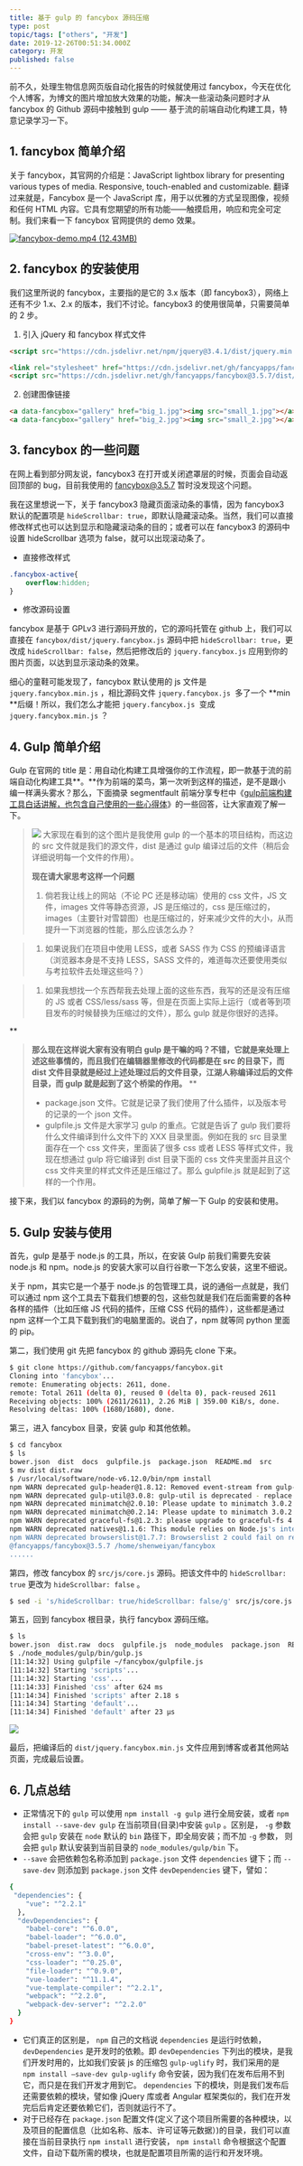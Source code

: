 ```yaml
---
title: 基于 gulp 的 fancybox 源码压缩
type: post
topic/tags: ["others", "开发"]
date: 2019-12-26T00:51:34.000Z
category: 开发
published: false
---
```


前不久，处理生物信息网页版自动化报告的时候就使用过 fancybox，今天在优化个人博客，为博文的图片增加放大效果的功能，解决一些滚动条问题时才从 fancybox 的 Github 源码中接触到 gulp —— 基于流的前端自动化构建工具，特意记录学习一下。


## 1. fancybox 简单介绍

关于 fancybox，其官网的介绍是：JavaScript lightbox library for presenting various types of media. Responsive, touch-enabled and customizable. 翻译过来就是，Fancybox 是一个 JavaScript 库，用于以优雅的方式呈现图像，视频和任何 HTML 内容。它具有您期望的所有功能——触摸启用，响应和完全可定制。我们来看一下 fancybox 官网提供的 demo 效果。

[![fancybox-demo.mp4 (12.43MB)](https://qiniu.bioinit.com/yuque/0/2019/jpeg/126032/1577323608585-9164a399-0784-4f3d-959f-36d944439a45.jpeg?x-oss-process=image/resize,h_450)](https://www.yuque.com/shenweiyan/cookbook/gulp-for-fancybox?_lake_card=%7B%22status%22%3A%22done%22%2C%22name%22%3A%22fancybox-demo.mp4%22%2C%22size%22%3A13037442%2C%22percent%22%3A0%2C%22id%22%3A%22XaPKn%22%2C%22videoId%22%3A%2252ef72b577e543968d7981690d725d68%22%2C%22coverUrl%22%3A%22https%3A%2F%2Fqiniu.bioinit.com%2Fyuque%2F0%2F2019%2Fjpeg%2F126032%2F1577323608585-9164a399-0784-4f3d-959f-36d944439a45.jpeg%22%2C%22aliyunVideoSrc%22%3Anull%2C%22taobaoVideoId%22%3A%22249002385908%22%2C%22uploaderId%22%3A126032%2C%22authKey%22%3A%22YXBwX2tleT04MDAwMDAwMTImYXV0aF9pbmZvPXsidGltZXN0YW1wRW5jcnlwdGVkIjoiZTg1MjNkZmQzMGEzODFiOTI0YjRkYjVhMTAyMzZjODMifSZkdXJhdGlvbj0mdGltZXN0YW1wPTE1NzczMzIwMjY%3D%22%2C%22docUrl%22%3A%22https%3A%2F%2Fwww.yuque.com%2Fshenweiyan%2Fcookbook%2Fgulp-for-fancybox%22%2C%22card%22%3A%22video%22%7D#XaPKn)


## 2. fancybox 的安装使用

我们这里所说的 fancybox，主要指的是它的 3.x 版本（即 fancybox3），网络上还有不少 1.x、2.x 的版本，我们不讨论。fancybox3 的使用很简单，只需要简单的 2 步。

1. 引入 jQuery 和 fancybox 样式文件

```html
<script src="https://cdn.jsdelivr.net/npm/jquery@3.4.1/dist/jquery.min.js"></script>

<link rel="stylesheet" href="https://cdn.jsdelivr.net/gh/fancyapps/fancybox@3.5.7/dist/jquery.fancybox.min.css" />
<script src="https://cdn.jsdelivr.net/gh/fancyapps/fancybox@3.5.7/dist/jquery.fancybox.min.js"></script>
```

2. 创建图像链接

```html
<a data-fancybox="gallery" href="big_1.jpg"><img src="small_1.jpg"></a>
<a data-fancybox="gallery" href="big_2.jpg"><img src="small_2.jpg"></a>
```


## 3. fancybox 的一些问题

在网上看到部分网友说，fancybox3 在打开或关闭遮罩层的时候，页面会自动返回顶部的 bug，目前我使用的 fancybox@3.5.7 暂时没发现这个问题。

我在这里想说一下，关于 fancybox3 隐藏页面滚动条的事情，因为 fancybox3 默认的配置项是 `hideScrollbar: true`，即默认隐藏滚动条。当然，我们可以直接修改样式也可以达到显示和隐藏滚动条的目的；或者可以在 fancybox3 的源码中设置 hideScrollbar 选项为 false，就可以出现滚动条了。

- 直接修改样式
```css
.fancybox-active{
    overflow:hidden; 
}
```

- 修改源码设置

fancybox 是基于 GPLv3 进行源码开放的，它的源吗托管在 github 上，我们可以直接在 `fancybox/dist/jquery.fancybox.js` 源码中把 `hideScrollbar: true`，更改成 `hideScrollbar: false`，然后把修改后的 `jquery.fancybox.js` 应用到你的图片页面，以达到显示滚动条的效果。

细心的童鞋可能发现了，fancybox 默认使用的 js 文件是 `jquery.fancybox.min.js` ，相比源码文件 `jquery.fancybox.js`  多了一个 **min **后缀！所以，我们怎么才能把 `jquery.fancybox.js`  变成 `jquery.fancybox.min.js` ？



## 4. Gulp 简单介绍

Gulp 在官网的 title 是：用自动化构建工具增强你的工作流程，即一款基于流的前端自动化构建工具**。**作为前端的菜鸟，第一次听到这样的描述，是不是跟小编一样满头雾水？那么，下面摘录 segmentfault 前端分享专栏中《[gulp前端构建工具白话讲解，也包含自己使用的一些心得体](https://segmentfault.com/q/1010000000403629)》的一些回答，让大家直观了解一下。
> ![](https://qiniu.bioinit.com/yuque/0/2019/png/126032/1577327983661-70fafa53-8c51-4dc9-b005-9c3da4924558.png#align=left&display=inline&height=131&name=image.png&originHeight=131&originWidth=474&size=49158&status=done&style=none&width=474)
> 大家现在看到的这个图片是我使用 gulp 的一个基本的项目结构，而这边的 src 文件就是我们的源文件，dist 是通过 gulp 编译过后的文件（稍后会详细说明每一个文件的作用）。
> 
> **现在请大家思考这样一个问题**
> 1. 倘若我让线上的网站（不论 PC 还是移动端）使用的 css 文件，JS 文件，images 文件等静态资源，JS 是压缩过的，css 是压缩过的，images（主要针对雪碧图）也是压缩过的，好来减少文件的大小，从而提升一下浏览器的性能，那么应该怎么办？


> 1. 如果说我们在项目中使用 LESS，或者 SASS 作为 CSS 的预编译语言（浏览器本身是不支持 LESS，SASS 文件的，难道每次还要使用类似与考拉软件去处理这些吗？）


> 1. 如果我想找一个东西帮我去处理上面的这些东西，我写的还是没有压缩的 JS 或者 CSS/less/sass 等，但是在页面上实际上运行（或者等到项目发布的时候替换为压缩过的文件），那么 gulp 就是你很好的选择。


> 
**
> **那么现在这样说大家有没有明白 gulp 是干嘛的吗？不错，它就是来处理上述这些事情的，而且我们在编辑器里修改的代码都是在 src 的目录下，而 dist 文件目录就是经过上述处理过后的文件目录，江湖人称编译过后的文件目录，而 gulp 就是起到了这个桥梁的作用。**
> **
> - package.json 文件。它就是记录了我们使用了什么插件，以及版本号的记录的一个 json 文件。
> - gulpfile.js 文件是大家学习 gulp 的重点。它就是告诉了 gulp 我们要将什么文件编译到什么文件下的 XXX 目录里面。例如在我的 src 目录里面存在一个 css 文件夹，里面装了很多 css 或者 LESS 等样式文件，我现在想通过 gulp 将它编译到 dist 目录下面的 css 文件夹里面并且这个 css 文件夹里的样式文件还是压缩过了。那么 gulpfile.js 就是起到了这样的一个作用。


接下来，我们以 fancybox 的源码的为例，简单了解一下 Gulp 的安装和使用。


## 5. Gulp 安装与使用

首先，gulp 是基于 node.js 的工具，所以，在安装 Gulp 前我们需要先安装 node.js 和 npm。node.js 的安装大家可以自行谷歌一下怎么安装，这里不细说。

关于 npm，其实它是一个基于 node.js 的包管理工具，说的通俗一点就是，我们可以通过 npm 这个工具去下载我们想要的包，这些包就是我们在后面需要的各种各样的插件（比如压缩 JS 代码的插件，压缩 CSS 代码的插件），这些都是通过 npm 这样一个工具下载到我们的电脑里面的。说白了，npm 就等同 python 里面的 pip。

第二，我们使用 git 先把 fancybox 的 github 源码先 clone 下来。

```bash
$ git clone https://github.com/fancyapps/fancybox.git
Cloning into 'fancybox'...
remote: Enumerating objects: 2611, done.
remote: Total 2611 (delta 0), reused 0 (delta 0), pack-reused 2611
Receiving objects: 100% (2611/2611), 2.26 MiB | 359.00 KiB/s, done.
Resolving deltas: 100% (1680/1680), done.
```

第三，进入 fancybox 目录，安装 gulp 和其他依赖。

```bash
$ cd fancybox
$ ls
bower.json  dist  docs  gulpfile.js  package.json  README.md  src
$ mv dist dist.raw
$ /usr/local/software/node-v6.12.0/bin/npm install
npm WARN deprecated gulp-header@1.8.12: Removed event-stream from gulp-header
npm WARN deprecated gulp-util@3.0.8: gulp-util is deprecated - replace it, following the guidelines at https://medium.com/gulpjs/gulp-util-ca3b1f9f9ac5
npm WARN deprecated minimatch@2.0.10: Please update to minimatch 3.0.2 or higher to avoid a RegExp DoS issue
npm WARN deprecated minimatch@0.2.14: Please update to minimatch 3.0.2 or higher to avoid a RegExp DoS issue
npm WARN deprecated graceful-fs@1.2.3: please upgrade to graceful-fs 4 for compatibility with current and future versions of Node.js
npm WARN deprecated natives@1.1.6: This module relies on Node.js's internals and will break at some point. Do not use it, and update to graceful-fs@4.x.
npm WARN deprecated browserslist@1.7.7: Browserslist 2 could fail on reading Browserslist >3.0 config used in other tools.
@fancyapps/fancybox@3.5.7 /home/shenweiyan/fancybox
......
```

第四，修改 fancybox 的 `src/js/core.js` 源码。把该文件中的 `hideScrollbar: true` 更改为 `hideScrollbar: false` 。

```bash
$ sed -i 's/hideScrollbar: true/hideScrollbar: false/g' src/js/core.js
```

第五，回到 fancybox 根目录，执行 fancybox 源码压缩。

```bash
$ ls
bower.json  dist.raw  docs  gulpfile.js  node_modules  package.json  README.md  src
$ ./node_modules/gulp/bin/gulp.js
[11:14:32] Using gulpfile ~/fancybox/gulpfile.js
[11:14:32] Starting 'scripts'...
[11:14:32] Starting 'css'...
[11:14:33] Finished 'css' after 624 ms
[11:14:34] Finished 'scripts' after 2.18 s
[11:14:34] Starting 'default'...
[11:14:34] Finished 'default' after 23 μs
```

![](https://qiniu.bioinit.com/yuque/0/2019/png/126032/1577330128086-98048d63-8757-483a-a2db-772b46598e98.png#align=left&display=inline&height=381&name=image.png&originHeight=381&originWidth=776&size=45895&status=done&style=none&width=776)

最后，把编译后的 `dist/jquery.fancybox.min.js` 文件应用到博客或者其他网站页面，完成最后设置。



## 6. 几点总结

- 正常情况下的 `gulp` 可以使用 `npm install -g gulp` 进行全局安装，或者 `npm install --save-dev gulp` 在当前项目(目录)中安装 `gulp` 。区别是， `-g` 参数会把 `gulp` 安装在 `node` 默认的 `bin` 路径下，即全局安装；而不加 `-g` 参数， 则会把 `gulp` 默认安装到当前目录的 `node_modules/gulp/bin` 下。
- `--save` 会把依赖包名称添加到 `package.json` 文件 `dependencies` 键下；而 `--save-dev` 则添加到 `package.json` 文件 `devDependencies` 键下，譬如：
```bash
{
 "dependencies": {
    "vue": "^2.2.1"
  },
  "devDependencies": {
    "babel-core": "^6.0.0",
    "babel-loader": "^6.0.0",
    "babel-preset-latest": "^6.0.0",
    "cross-env": "^3.0.0",
    "css-loader": "^0.25.0",
    "file-loader": "^0.9.0",
    "vue-loader": "^11.1.4",
    "vue-template-compiler": "^2.2.1",
    "webpack": "^2.2.0",
    "webpack-dev-server": "^2.2.0"
  }
}
```

- 它们真正的区别是， `npm` 自己的文档说 `dependencies` 是运行时依赖， `devDependencies` 是开发时的依赖。即 `devDependencies` 下列出的模块，是我们开发时用的，比如我们安装 js 的压缩包 `gulp-uglify` 时，我们采用的是 `npm install –save-dev gulp-uglify` 命令安装，因为我们在发布后用不到它，而只是在我们开发才用到它。 `dependencies` 下的模块，则是我们发布后还需要依赖的模块，譬如像 jQuery 库或者 Angular 框架类似的，我们在开发完后后肯定还要依赖它们，否则就运行不了。
- 对于已经存在 `package.json` 配置文件(定义了这个项目所需要的各种模块，以及项目的配置信息（比如名称、版本、许可证等元数据）)的目录，我们可以直接在当前目录执行 `npm install` 进行安装， `npm install` 命令根据这个配置文件，自动下载所需的模块，也就是配置项目所需的运行和开发环境。
